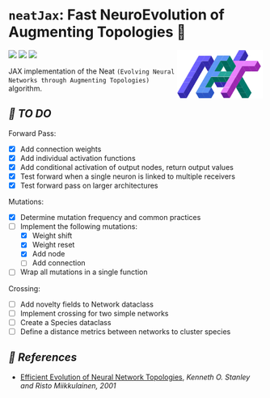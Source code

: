 <!-- # ***🧬 Neat JAX*** -->
# `neatJax`: Fast NeuroEvolution of Augmenting Topologies 🪸

<center>
    <img src="https://raw.githubusercontent.com/RPegoud/neat-jax/2d8fe31de24a1af26b90cab1722f6803c7d04567/images/Neat%20logo.svg?token=AOPYRH6UJEB6QXS5H26YVX3FZCJ26" width="170" align="right"/>
</center>

<a href= "https://github.com/psf/black">
<img src="https://img.shields.io/badge/code%20style-black-000000.svg" /></a>
<a href="https://github.com/RPegoud/jym/blob/main/LICENSE">
<img src="https://img.shields.io/github/license/RPegoud/jym" /></a>
<a href="https://github.com/astral-sh/ruff">
<img src="https://img.shields.io/endpoint?url=https://raw.githubusercontent.com/charliermarsh/ruff/main/assets/badge/v2.json"/></a>

JAX implementation of the Neat ``(Evolving Neural Networks through Augmenting Topologies)`` algorithm.

## ***🚀 TO DO***

Forward Pass:

* [x] Add connection weights
* [x] Add individual activation functions
* [x] Add conditional activation of output nodes, return output values
* [x] Test forward when a single neuron is linked to multiple receivers
* [x] Test forward pass on larger architectures

Mutations:

* [x] Determine mutation frequency and common practices
* [ ] Implement the following mutations:
  * [x] Weight shift
  * [x] Weight reset
  * [x] Add node
  * [ ] Add connection
* [ ] Wrap all mutations in a single function

Crossing:

* [ ] Add novelty fields to Network dataclass
* [ ] Implement crossing for two simple networks
* [ ] Create a Species dataclass
* [ ] Define a distance metrics between networks to cluster species

## ***📝 References***

* [Efficient Evolution of Neural Network Topologies](https://nn.cs.utexas.edu/downloads/papers/stanley.cec02.pdf), *Kenneth O. Stanley and Risto Miikkulainen, 2001*
